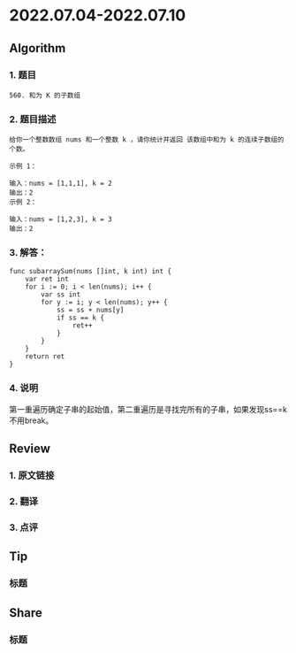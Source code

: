 # 2022.07.04-2022.07.10

## Algorithm
### 1. 题目
```
560. 和为 K 的子数组
```
### 2. 题目描述
```
给你一个整数数组 nums 和一个整数 k ，请你统计并返回 该数组中和为 k 的连续子数组的个数。

示例 1：

输入：nums = [1,1,1], k = 2
输出：2
示例 2：

输入：nums = [1,2,3], k = 3
输出：2
```

### 3. 解答：
```golang
func subarraySum(nums []int, k int) int {
	var ret int
	for i := 0; i < len(nums); i++ {
		var ss int
		for y := i; y < len(nums); y++ {
			ss = ss + nums[y]
			if ss == k {
				ret++
			}
		}
	}
	return ret
}
```
### 4. 说明
第一重遍历确定子串的起始值，第二重遍历是寻找完所有的子串，如果发现ss==k不用break。

## Review
### 1. 原文链接


### 2. 翻译


### 3. 点评


## Tip
### 标题


## Share
### 标题